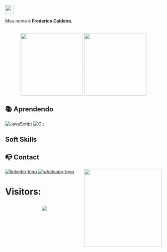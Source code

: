 <img src="https://media.giphy.com/media/hvRJCLFzcasrR4ia7z/giphy.gif" width="28"> 
<p align="center">

Meu nome é **Frederico Caldeira**.

<div align="center">

<br>

<a href="https://github.com/anuraghazra/github-readme-stats">
  <img height=200 align="center" src="https://github-readme-stats.vercel.app/api?username=Dericofredy&show_icons=true&rank_icon=github&theme=shadow_blue" />
</a>
<a href="https://github.com/anuraghazra/convoychat">
  <img height=200 align="center" src="https://github-readme-stats.vercel.app/api/top-langs/?username=Dericofredy&theme=shadow_red" />
</a>


</div>

## 📚 **Aprendendo**

![JavaScript](https://img.shields.io/badge/javascript-%23323330.svg?style=for-the-badge&logo=javascript&logoColor=%23F7DF1E) 
![Git](https://img.shields.io/badge/git-%23F05033.svg?style=for-the-badge&logo=git&logoColor=white) 

## Soft Skills

## :mailbox_with_no_mail: Contact

<picture> <img align="right" src="https://github.com/7oSkaaa/7oSkaaa/blob/main/Images/Right_Side.gif?raw=true" width = 250px></picture>

<div align="left">
  <a href="https://www.linkedin.com" target="_blank">
    <img src="https://img.shields.io/badge/LinkedIn-0077B5?style=for-the-badge&logo=linkedin&logoColor=white" alt="linkedin-logo"/>
  </a>
  <a href="https://wa.me/5531993958213" target="_blank">
    <img src="https://img.shields.io/badge/WhatsApp-2EC866&?style=for-the-badge&logo=whatsapp&logoColor=white" alt="whatsapp-logo"/>
  </a>
</div>


<h1>
Visitors: <p align="center">   <img alingn="center" src="https://profile-counter.glitch.me/Dericofredy/count.svg" /></p>
